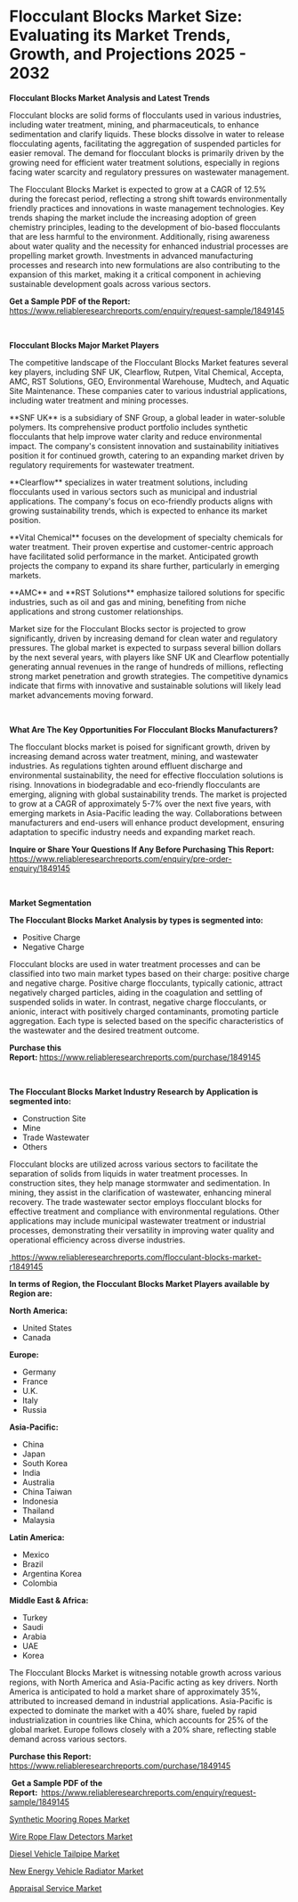 <p><h1>Flocculant Blocks Market Size: Evaluating its Market Trends, Growth, and Projections 2025 - 2032</h1></p><p><strong>Flocculant Blocks Market Analysis and Latest Trends</strong></p>
<p><p>Flocculant blocks are solid forms of flocculants used in various industries, including water treatment, mining, and pharmaceuticals, to enhance sedimentation and clarify liquids. These blocks dissolve in water to release flocculating agents, facilitating the aggregation of suspended particles for easier removal. The demand for flocculant blocks is primarily driven by the growing need for efficient water treatment solutions, especially in regions facing water scarcity and regulatory pressures on wastewater management.</p><p>The Flocculant Blocks Market is expected to grow at a CAGR of 12.5% during the forecast period, reflecting a strong shift towards environmentally friendly practices and innovations in waste management technologies. Key trends shaping the market include the increasing adoption of green chemistry principles, leading to the development of bio-based flocculants that are less harmful to the environment. Additionally, rising awareness about water quality and the necessity for enhanced industrial processes are propelling market growth. Investments in advanced manufacturing processes and research into new formulations are also contributing to the expansion of this market, making it a critical component in achieving sustainable development goals across various sectors.</p></p>
<p><strong>Get a Sample PDF of the Report:&nbsp;</strong> <a href="https://www.reliableresearchreports.com/enquiry/request-sample/1849145?utm_campaign=31&utm_medium=2&utm_source=Github&utm_content=ia&utm_term=30012025&utm_id=flocculant-blocks">https://www.reliableresearchreports.com/enquiry/request-sample/1849145</a></p>
<p>&nbsp;</p>
<p><strong>Flocculant Blocks Major Market Players</strong></p>
<p><p>The competitive landscape of the Flocculant Blocks Market features several key players, including SNF UK, Clearflow, Rutpen, Vital Chemical, Accepta, AMC, RST Solutions, GEO, Environmental Warehouse, Mudtech, and Aquatic Site Maintenance. These companies cater to various industrial applications, including water treatment and mining processes.</p><p>**SNF UK** is a subsidiary of SNF Group, a global leader in water-soluble polymers. Its comprehensive product portfolio includes synthetic flocculants that help improve water clarity and reduce environmental impact. The company's consistent innovation and sustainability initiatives position it for continued growth, catering to an expanding market driven by regulatory requirements for wastewater treatment.</p><p>**Clearflow** specializes in water treatment solutions, including flocculants used in various sectors such as municipal and industrial applications. The company's focus on eco-friendly products aligns with growing sustainability trends, which is expected to enhance its market position.</p><p>**Vital Chemical** focuses on the development of specialty chemicals for water treatment. Their proven expertise and customer-centric approach have facilitated solid performance in the market. Anticipated growth projects the company to expand its share further, particularly in emerging markets.</p><p>**AMC** and **RST Solutions** emphasize tailored solutions for specific industries, such as oil and gas and mining, benefiting from niche applications and strong customer relationships.</p><p>Market size for the Flocculant Blocks sector is projected to grow significantly, driven by increasing demand for clean water and regulatory pressures. The global market is expected to surpass several billion dollars by the next several years, with players like SNF UK and Clearflow potentially generating annual revenues in the range of hundreds of millions, reflecting strong market penetration and growth strategies. The competitive dynamics indicate that firms with innovative and sustainable solutions will likely lead market advancements moving forward.</p></p>
<p>&nbsp;</p>
<p><strong>What Are The Key Opportunities For Flocculant Blocks Manufacturers?</strong></p>
<p><p>The flocculant blocks market is poised for significant growth, driven by increasing demand across water treatment, mining, and wastewater industries. As regulations tighten around effluent discharge and environmental sustainability, the need for effective flocculation solutions is rising. Innovations in biodegradable and eco-friendly flocculants are emerging, aligning with global sustainability trends. The market is projected to grow at a CAGR of approximately 5-7% over the next five years, with emerging markets in Asia-Pacific leading the way. Collaborations between manufacturers and end-users will enhance product development, ensuring adaptation to specific industry needs and expanding market reach.</p></p>
<p><strong>Inquire or Share Your Questions If Any Before Purchasing This Report:</strong> <a href="https://www.reliableresearchreports.com/enquiry/pre-order-enquiry/1849145?utm_campaign=31&utm_medium=2&utm_source=Github&utm_content=ia&utm_term=30012025&utm_id=flocculant-blocks">https://www.reliableresearchreports.com/enquiry/pre-order-enquiry/1849145</a></p>
<p>&nbsp;</p>
<p><strong>Market Segmentation</strong></p>
<p><strong>The Flocculant Blocks Market Analysis by types is segmented into:</strong></p>
<p><ul><li>Positive Charge</li><li>Negative Charge</li></ul></p>
<p><p>Flocculant blocks are used in water treatment processes and can be classified into two main market types based on their charge: positive charge and negative charge. Positive charge flocculants, typically cationic, attract negatively charged particles, aiding in the coagulation and settling of suspended solids in water. In contrast, negative charge flocculants, or anionic, interact with positively charged contaminants, promoting particle aggregation. Each type is selected based on the specific characteristics of the wastewater and the desired treatment outcome.</p></p>
<p><strong>Purchase this Report:&nbsp;</strong><a href="https://www.reliableresearchreports.com/purchase/1849145?utm_campaign=31&utm_medium=2&utm_source=Github&utm_content=ia&utm_term=30012025&utm_id=flocculant-blocks">https://www.reliableresearchreports.com/purchase/1849145</a></p>
<p>&nbsp;</p>
<p><strong>The Flocculant Blocks Market Industry Research by Application is segmented into:</strong></p>
<p><ul><li>Construction Site</li><li>Mine</li><li>Trade Wastewater</li><li>Others</li></ul></p>
<p><p>Flocculant blocks are utilized across various sectors to facilitate the separation of solids from liquids in water treatment processes. In construction sites, they help manage stormwater and sedimentation. In mining, they assist in the clarification of wastewater, enhancing mineral recovery. The trade wastewater sector employs flocculant blocks for effective treatment and compliance with environmental regulations. Other applications may include municipal wastewater treatment or industrial processes, demonstrating their versatility in improving water quality and operational efficiency across diverse industries.</p></p>
<p><a href="https://www.reliableresearchreports.com/flocculant-blocks-market-r1849145?utm_campaign=31&utm_medium=2&utm_source=Github&utm_content=ia&utm_term=30012025&utm_id=flocculant-blocks">&nbsp;https://www.reliableresearchreports.com/flocculant-blocks-market-r1849145</a></p>
<p><strong>In terms of Region, the Flocculant Blocks Market Players available by Region are:</strong></p>
<p>
    <p> <strong> North America: </strong>
        <ul>
            <li>United States</li>
            <li>Canada</li>
        </ul>
        </p> 
    <p> <strong> Europe: </strong>
        <ul>
            <li>Germany</li>
            <li>France</li>
            <li>U.K.</li>
            <li>Italy</li>
            <li>Russia</li>
        </ul>
        </p> 
    <p> <strong> Asia-Pacific: </strong>
        <ul>
            <li>China</li>
            <li>Japan</li>
            <li>South Korea</li>
            <li>India</li>
            <li>Australia</li>
            <li>China Taiwan</li>
            <li>Indonesia</li>
            <li>Thailand</li>
            <li>Malaysia</li>
        </ul>
        </p> 
    <p> <strong> Latin America: </strong>
        <ul>
            <li>Mexico</li>
            <li>Brazil</li>
            <li>Argentina Korea</li>
            <li>Colombia</li>
        </ul>
        </p> 
    <p> <strong> Middle East & Africa: </strong>
        <ul>
            <li>Turkey</li>
            <li>Saudi</li>
            <li>Arabia</li>
            <li>UAE</li>
            <li>Korea</li>
        </ul>
    </p>
    </p>
<p><p>The Flocculant Blocks Market is witnessing notable growth across various regions, with North America and Asia-Pacific acting as key drivers. North America is anticipated to hold a market share of approximately 35%, attributed to increased demand in industrial applications. Asia-Pacific is expected to dominate the market with a 40% share, fueled by rapid industrialization in countries like China, which accounts for 25% of the global market. Europe follows closely with a 20% share, reflecting stable demand across various sectors.</p></p>
<p><strong>Purchase this Report: </strong><a href="https://www.reliableresearchreports.com/purchase/1849145?utm_campaign=31&utm_medium=2&utm_source=Github&utm_content=ia&utm_term=30012025&utm_id=flocculant-blocks">https://www.reliableresearchreports.com/purchase/1849145</a></p>
<p>&nbsp;<strong>Get a Sample PDF of the Report:&nbsp;&nbsp;</strong><a href="https://www.reliableresearchreports.com/enquiry/request-sample/1849145?utm_campaign=31&utm_medium=2&utm_source=Github&utm_content=ia&utm_term=30012025&utm_id=flocculant-blocks">https://www.reliableresearchreports.com/enquiry/request-sample/1849145</a></p>
<p><strong></strong></p>
<p><p><a href="https://www.linkedin.com/pulse/synthetic-mooring-ropes-market-research-report-exploring-xwcrf?utm_campaign=31&utm_medium=2&utm_source=Github&utm_content=ia&utm_term=30012025&utm_id=flocculant-blocks">Synthetic Mooring Ropes Market</a></p><p><a href="https://www.linkedin.com/pulse/top-reasons-behind-wire-rope-flaw-detectors-market-growth-guzyf?utm_campaign=31&utm_medium=2&utm_source=Github&utm_content=ia&utm_term=30012025&utm_id=flocculant-blocks">Wire Rope Flaw Detectors Market</a></p><p><a href="https://github.com/berbelsagwan/Market-Research-Report-List-1/blob/main/diesel-vehicle-tailpipe-market.md?utm_campaign=31&utm_medium=2&utm_source=Github&utm_content=ia&utm_term=30012025&utm_id=flocculant-blocks">Diesel Vehicle Tailpipe Market</a></p><p><a href="https://github.com/boyermaragaret8392/Market-Research-Report-List-1/blob/main/new-energy-vehicle-radiator-market.md?utm_campaign=31&utm_medium=2&utm_source=Github&utm_content=ia&utm_term=30012025&utm_id=flocculant-blocks">New Energy Vehicle Radiator Market</a></p><p><a href="https://www.linkedin.com/pulse/appraisal-service-market-insights-cover-both-historical-trends-rvhpf?utm_campaign=31&utm_medium=2&utm_source=Github&utm_content=ia&utm_term=30012025&utm_id=flocculant-blocks">Appraisal Service Market</a></p></p>